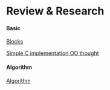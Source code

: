 # Review & Research

#### Basic

[Blocks](./ObjcBase/DOC.md)

[Simple C implementation OO thought](./OOBase/ctooo.md)

#### Algorithm
[Algorithm](./Algorithm/algorithm.md)